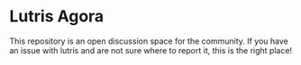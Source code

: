 # Lutris Agora

This repository is an open discussion space for the community. If you have an issue with lutris and are not sure where to report it, this is the right place!
